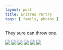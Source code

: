 ```yaml
---
layout: post
title: Eritrea Partry
tags: [ family, photos ]
---
```


They sure can throw one. 

<script src="https://ajax.googleapis.com/ajax/libs/jquery/1.11.1/jquery.min.js" ></script>
<link href="https://cdnjs.cloudflare.com/ajax/libs/fotorama/4.6.4/fotorama.min.css" rel="stylesheet">
<script src="https://cdnjs.cloudflare.com/ajax/libs/fotorama/4.6.4/fotorama.min.js" ></script>

<div class="fotorama"  data-allowfullscreen="true" data-width="100%"  data-ratio="800/600">
    <!--https://photos.app.goo.gl/3GATNYG8nEk6fRZF8-->
    <img src="https://images.northbriton.net/AP1GczOleI7XYYu7ak-KMu3VjgIb8MxuSTDtzBxo6jbYelTLdHH9bMQhVsaFAhYyjAlgQ2mScKrzrz-4Y5_YyyI4DzdcNhVJTOiq_hqQ3bxV-kynpX7y3x65">
    <img src="https://images.northbriton.net/AP1GczM0IyWlj_aROa7khXqVJQXezqNX9IG04vazgenAPrxfCWzT93R9XqkmimCRQ-LhVcG2J4DELej-iBuZmW9r0SoMIUqAyCiJo1aKi7dCnaWVI84lFKLb">
    <img src="https://images.northbriton.net/AP1GczOG_9uWZy7Bvmch2hGnK_CQBErz1GXxnaniZJNPLhzEQPZQO_JVNCwFKeajELiqkKFPjjkla56tlsFYMAUKxhUJss8BB4kr-HbqgqoxYdB4H9L7ZPAM">
    <img src="https://images.northbriton.net/AP1GczO7lRTltB-kd2weNIrrN6vEIsVPKPvY39L9zuS6HJhJKdms1Eh58AwExaGj587D3SHY6K8RUSesOABxHpNdHZ1z3-JVBbBQW8vVKSmJOcR7dyF6dlH_">
    <img src="https://images.northbriton.net/AP1GczM_bF4P8owUjBfCI6Q1EOZdYicDIAxpuNMXpeRsDakz2KsJWx5VE9jpnAtK3mE59oI98nJEfZDRntlSo5BFdVjoHjrVlT_W_oZ7LDhwS4O23r48Fa_w">
    <img src="https://images.northbriton.net/AP1GczMgr1k8fzyatm8E6cAWdWmxGHLjnTMng1cIONdtM1DaivbBq-u1u-_KDHCaqjJITrCDic76Ug_cYnCFAv_KOM4YJcfrnKjeg7JgWlpl1JzA9_2bR4dC">
</div>